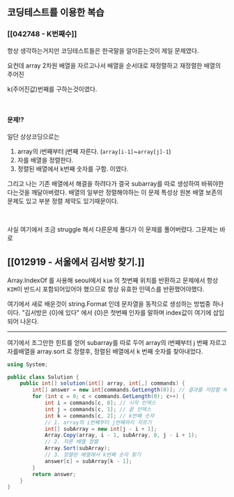 ## 코딩테스트를 이용한 복습
### [[042748 - K번째수]]

항상 생각하는거지만 코딩테스트들은 한국말을 알아듣는것이 제일 문제였다.

요컨데 array 2차원 배열을 자르고나서 배열을 순서대로 재정렬하고 재정렬한 배열의 주어진 

k(주어진값)번째를 구하는것이였다.

<br>

#### 문제!?



일단 상상코딩으로는 
1. array의 i번째부터 j번째 자른다. (`array[i-1]`~`array[j]-1`)
2. 자를 배열을 정렬한다.
3. 정렬된 배열에서 k번째 숫자를 구함.
이였다.

그리고 나는 기존 배열에서 해결을 하려다가 결국 subarray를 따로 생성하여 바꿔야한다는것을 깨달아버렸다. 배열의 일부만 정렬해야하는 이 문제 특성상 원본 배열 보존의 문제도 있고 부분 정렬 제약도 있기때문이다.

<br>

사실 여기에서 조금 struggle 해서 다른문제 풀다가 이 문제를 풀어버렸다.
그문제는 바로


## [[012919 - 서울에서 김서방 찾기.]]

Array.IndexOf 를 사용해 seoul에서 `kim` 의 첫번째 위치를 반환하고
문제에서 항상 `KIM`이 반드시 포함되어있어야 했으므로 항상 유효한 인덱스를 반환했어야했다.

여기에서 새로 배운것이 string.Format 인데 문자열을 동적으로 생성하는 방법중 하나이다.
"김서방은 {0}에 있다" 에서 {0}은 첫번째 인자를 말하며 index값이 여기에 삽입 되어 나온다.

---
여기에서 조그만한 힌트를 얻어 subarray를 따로 두어 array의 i번째부터 j 번째 자르고 
자를배열을 array.sort 로 정렬후,
정렬된 배열에서 k 번째 숫자를 찾아내었다.
```cs
using System;

public class Solution {
    public int[] solution(int[] array, int[,] commands) {
        int[] answer = new int[commands.GetLength(0)]; // 결과를 저장할 배열
        for (int c = 0; c < commands.GetLength(0); c++) {
            int i = commands[c, 0]; // 시작 인덱스
            int j = commands[c, 1]; // 끝 인덱스
            int k = commands[c, 2]; // k번째 숫자
            // 1. array의 i번째부터 j번째까지 자르기
            int[] subArray = new int[j - i + 1];
            Array.Copy(array, i - 1, subArray, 0, j - i + 1);
            // 2. 자른 배열 정렬
            Array.Sort(subArray);
            // 3. 정렬된 배열에서 k번째 숫자 찾기
            answer[c] = subArray[k - 1];
        }
        return answer;
    }
}
```


